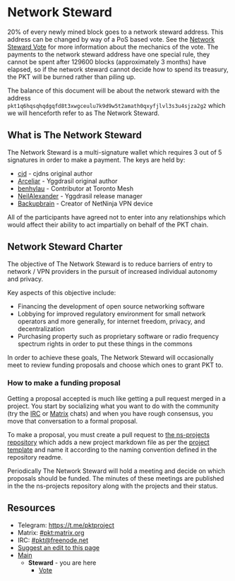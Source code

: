 # Network Steward

20% of every newly mined block goes to a network steward address.
This address can be changed by way of a PoS based vote. See the
[Network Steward Vote](https://pkt.cash/steward/vote) for more information
about the mechanics of the vote. The payments to the network steward address
have one special rule, they cannot be spent after 129600 blocks
(approximately 3 months) have elapsed, so if the network steward cannot decide
how to spend its treasury, the PKT will be burned rather than piling up.

The balance of this document will be about the network steward with the address
`pkt1q6hqsqhqdgqfd8t3xwgceulu7k9d9w5t2amath0qxyfjlvl3s3u4sjza2g2` which we will
henceforth refer to as The Network Steward.

## What is The Network Steward

The Network Steward is a multi-signature wallet which requires 3 out of 5
signatures in order to make a payment. The keys are held by:

* [cjd](https://github.com/cjdelisle) - cjdns original author
* [Arceliar](https://github.com/Arceliar) - Yggdrasil original author
* [benhylau](https://github.com/benhylau) - Contributor at Toronto Mesh
* [NeilAlexander](https://github.com/neilalexander) - Yggdrasil release manager
* [Backupbrain](https://github.com/backupbrain) - Creator of NetNinja VPN device

All of the participants have agreed not to enter into any relationships which
would affect their ability to act impartially on behalf of the PKT chain.

## Network Steward Charter

The objective of The Network Steward is to reduce barriers of entry to
network / VPN providers in the pursuit of increased individual autonomy
and privacy.

Key aspects of this objective include:

* Financing the development of open source networking software
* Lobbying for improved regulatory environment for small network operators
and more generally, for internet freedom, privacy, and decentralization
* Purchasing property such as proprietary software or radio frequency spectrum
rights in order to put these things in the commons

In order to achieve these goals, The Network Steward will occasionally meet to
review funding proposals and choose which ones to grant PKT to.

### How to make a funding proposal

Getting a proposal accepted is much like getting a pull request merged in a
project. You start by socializing what you want to do with the community
(try the [IRC](https://kiwiirc.com/nextclient/irc.freenode.net/pkt?nick=pktwow)
or [Matrix](https://riot.im/app/#/room/#pkt:m.trnsz.com) chats) and when you
have rough consensus, you move that conversation to a formal proposal.

To make a proposal, you must create a pull request to
[the ns-projects repository](https://github.com/pkt-cash/ns-projects) which
adds a new project markdown file as per the
[project template](https://github.com/pkt-cash/ns-projects/blob/master/projects/template.md)
and name it according to the naming convention defined in the repository readme.

Periodically The Network Steward will hold a meeting and decide on which
proposals should be funded. The minutes of these meetings are published in
the the ns-projects repository along with the projects and their status.

## Resources

* Telegram: https://t.me/pktproject
* Matrix: [#pkt:matrix.org](https://riot.im/app/#/room/#pkt:m.trnsz.com)
* IRC: [#pkt@freenode.net](https://kiwiirc.com/nextclient/irc.freenode.net/pkt?nick=pktwow)
* [Suggest an edit to this page](https://github.com/pkt-cash/www.pkt.cash/edit/master/steward/index.md)
* [Main](https://pkt.cash/)
  * **Steward** - you are here
    * [Vote](https://pkt.cash/steward/vote)
